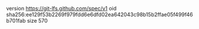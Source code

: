 version https://git-lfs.github.com/spec/v1
oid sha256:ee129f53b2269f979fdd6e6dfd02ea642043c98b15b2ffae05f499f46b701fab
size 570
